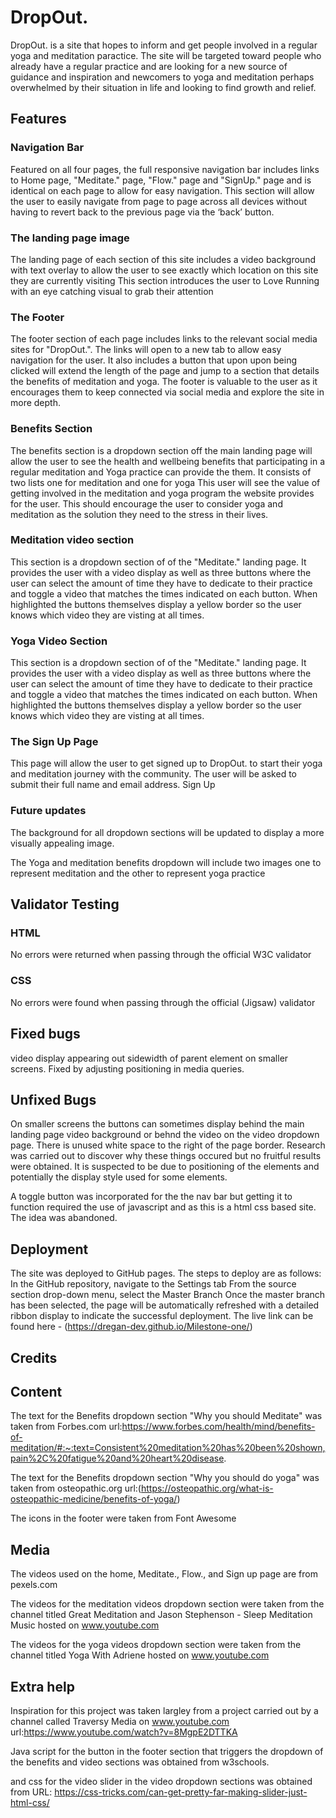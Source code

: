 # DropOut.


DropOut. is a site that hopes to inform and get people involved in a regular yoga and meditation paractice. The site will be targeted toward people who already have a regular practice and are looking for a new source of guidance and inspiration and newcomers to yoga and meditation perhaps overwhelmed by their situation in life and looking to find growth and relief. 



## Features


### Navigation Bar

Featured on all four pages, the full responsive navigation bar includes links to Home page, "Meditate." page, "Flow." page and "SignUp." page and is identical on each page to allow for easy navigation.
This section will allow the user to easily navigate from page to page across all devices without having to revert back to the previous page via the ‘back’ button.


### The landing page image

The landing page of each section of this site includes a video background with text overlay to allow the user to see exactly which location on this site they are currently visiting
This section introduces the user to Love Running with an eye catching visual to grab their attention

### The Footer

The footer section of each page includes links to the relevant social media sites for "DropOut.". The links will open to a new tab to allow easy navigation for the user. It also includes a button that upon upon being clicked will extend the length of the page and jump to a section that details the benefits of meditation and yoga. 
The footer is valuable to the user as it encourages them to keep connected via social media and explore the site in more depth.


### Benefits Section

The benefits section is a dropdown section off the main landing page will allow the user to see the health and wellbeing benefits that participating in a regular meditation and Yoga practice can provide the them. It consists of two lists one for meditation and one for yoga 
This user will see the value of getting involved in the meditation and yoga program the website provides for the user. This should encourage the user to consider yoga and meditation as the solution they need to the stress in their lives.



### Meditation video section

This section is a dropdown section of of the "Meditate." landing page. It provides the user with a video display as well as three buttons where the user can select the amount of time they have to dedicate to their practice and toggle a video that matches the times indicated on each button. When highlighted the buttons themselves display a yellow border so the user knows which video they are visting at all times.

### Yoga Video Section

This section is a dropdown section of of the "Meditate." landing page. It provides the user with a video display as well as three buttons where the user can select the amount of time they have to dedicate to their practice and toggle a video that matches the times indicated on each button. When highlighted the buttons themselves display a yellow border so the user knows which video they are visting at all times.

### The Sign Up Page

This page will allow the user to get signed up to DropOut. to start their yoga and meditation journey with the community.  The user will be asked to submit their full name and email address.
Sign Up

### Future updates

The background for all dropdown sections will be updated to display a more visually appealing image. 

The Yoga and meditation benefits dropdown will include two images one to represent meditation and the other to represent yoga practice



## Validator Testing
### HTML
No errors were returned when passing through the official W3C validator
### CSS
No errors were found when passing through the official (Jigsaw) validator

## Fixed bugs

video display appearing out sidewidth of parent element on smaller screens. Fixed by adjusting positioning in media queries.

## Unfixed Bugs

On smaller screens the buttons can sometimes display behind the main landing page video background or behnd the video on the video dropdown page.
There is unused white space to the right of the page border. 
Research was carried out to discover why these things occured but no fruitful results were obtained. It is suspected to be due to positioning of the elements and potentially the display style used for some elements.

A toggle button was incorporated for the the nav bar but getting it to function required the use of javascript and as this is a html css based site. The idea was abandoned. 


## Deployment

The site was deployed to GitHub pages. The steps to deploy are as follows:
In the GitHub repository, navigate to the Settings tab
From the source section drop-down menu, select the Master Branch
Once the master branch has been selected, the page will be automatically refreshed with a detailed ribbon display to indicate the successful deployment.
The live link can be found here - (https://dregan-dev.github.io/Milestone-one/)

## Credits

## Content
The text for the Benefits dropdown section "Why you should Meditate" was taken from Forbes.com url:https://www.forbes.com/health/mind/benefits-of-meditation/#:~:text=Consistent%20meditation%20has%20been%20shown,pain%2C%20fatigue%20and%20heart%20disease.

The text for the Benefits dropdown section "Why you should do yoga" was taken from osteopathic.org url:(https://osteopathic.org/what-is-osteopathic-medicine/benefits-of-yoga/)

The icons in the footer were taken from Font Awesome

## Media
The videos used on the home, Meditate., Flow., and Sign up page are from pexels.com

The videos for the meditation videos dropdown section were taken from the channel titled Great Meditation and Jason Stephenson - Sleep Meditation Music hosted on www.youtube.com

The videos for the yoga videos dropdown section were taken from the channel titled Yoga With Adriene hosted on www.youtube.com

## Extra help

Inspiration for this project was taken largley from a project carried out by a channel called Traversy Media on www.youtube.com url:https://www.youtube.com/watch?v=8MgpE2DTTKA

Java script for the button in the footer section that triggers the dropdown of the benefits and video sections was obtained from w3schools.

and css for the video slider in the video dropdown sections was obtained from URL: https://css-tricks.com/can-get-pretty-far-making-slider-just-html-css/
